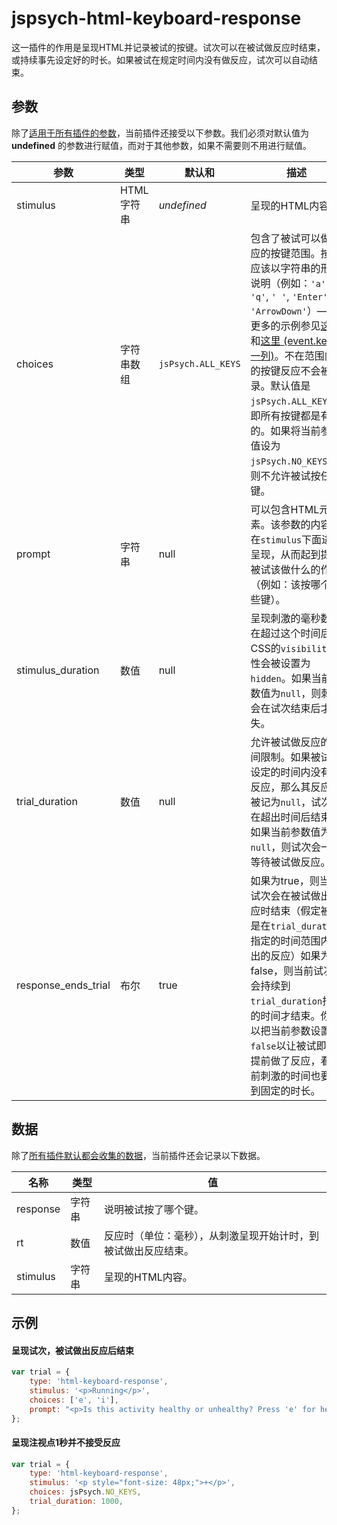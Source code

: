 # jspsych-html-keyboard-response

这一插件的作用是呈现HTML并记录被试的按键。试次可以在被试做反应时结束，或持续事先设定好的时长。如果被试在规定时间内没有做反应，试次可以自动结束。


## 参数

除了[适用于所有插件的参数](/overview/plugins.html#parameters-available-in-all-plugins)，当前插件还接受以下参数。我们必须对默认值为 **undefined** 的参数进行赋值，而对于其他参数，如果不需要则不用进行赋值。

| 参数                | 类型       | 默认和             | 描述                                                         |
| ------------------- | ---------- | ------------------ | ------------------------------------------------------------ |
| stimulus            | HTML字符串 | *undefined*        | 呈现的HTML内容                                               |
| choices             | 字符串数组 | `jsPsych.ALL_KEYS` | 包含了被试可以做反应的按键范围。按键应该以字符串的形式说明（例如：`'a'`, `'q'`, `' '`, `'Enter'`, `'ArrowDown'`）—— 更多的示例参见[这里](https://developer.mozilla.org/en-US/docs/Web/API/KeyboardEvent/key/Key_Values)和[这里 (event.key一列)](https://www.freecodecamp.org/news/javascript-keycode-list-keypress-event-key-codes/)。不在范围内的按键反应不会被记录。默认值是`jsPsych.ALL_KEYS`，即所有按键都是有效的。如果将当前参数值设为`jsPsych.NO_KEYS`，则不允许被试按任何键。 |
| prompt              | 字符串     | null               | 可以包含HTML元素。该参数的内容会在`stimulus`下面进行呈现，从而起到提示被试该做什么的作用（例如：该按哪个/些键）。 |
| stimulus_duration   | 数值       | null               | 呈现刺激的毫秒数。在超过这个时间后，CSS的`visibility`属性会被设置为`hidden`。如果当前参数值为`null`，则刺激会在试次结束后才消失。 |
| trial_duration      | 数值       | null               | 允许被试做反应的时间限制。如果被试在设定的时间内没有做反应，那么其反应会被记为`null`，试次会在超出时间后结束。如果当前参数值为`null`，则试次会一直等待被试做反应。 |
| response_ends_trial | 布尔       | true               | 如果为true，则当前试次会在被试做出反应时结束（假定被试是在`trial_duration`指定的时间范围内做出的反应）如果为false，则当前试次会持续到`trial_duration`指定的时间才结束。你可以把当前参数设置为`false`以让被试即便提前做了反应，看当前刺激的时间也要达到固定的时长。 |

## 数据

除了[所有插件默认都会收集的数据](/overview/plugins.html#data-collected-by-all-plugins)，当前插件还会记录以下数据。

| 名称     | 类型   | 值                                                           |
| -------- | ------ | ------------------------------------------------------------ |
| response | 字符串 | 说明被试按了哪个键。                                         |
| rt       | 数值   | 反应时（单位：毫秒），从刺激呈现开始计时，到被试做出反应结束。 |
| stimulus | 字符串 | 呈现的HTML内容。                                             |

## 示例

#### 呈现试次，被试做出反应后结束

```javascript
var trial = {
	type: 'html-keyboard-response',
	stimulus: '<p>Running</p>',
	choices: ['e', 'i'],
	prompt: "<p>Is this activity healthy or unhealthy? Press 'e' for healthy and 'i' for unhealthy.</p>"
};
```

#### 呈现注视点1秒并不接受反应

```javascript
var trial = {
	type: 'html-keyboard-response',
	stimulus: '<p style="font-size: 48px;">+</p>',
	choices: jsPsych.NO_KEYS,
	trial_duration: 1000,
};
```
